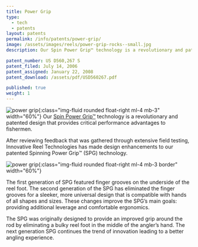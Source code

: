 ```yaml
---
title: Power Grip
type: 
  - tech
  - patents
layout: patents
permalink: /info/patents/power-grip/
image: /assets/images/reels/power-grip-rocks--small.jpg
description: Our Spin Power Grip™ technology is a revolutionary and patented design that provides critical performance advantages to fishermen. 

patent_number: US D560,267 S
patent_filed: July 14, 2006
patent_assigned: January 22, 2008
patent_download: /assets/pdf/USD560267.pdf

published: true
weight: 1
---
```


![power grip](/assets/images/reels/power-grip-rocks--small.jpg){:class="img-fluid rounded float-right ml-4 mb-3" width="60%"}
Our [Spin Power Grip™](/info/patents/power-grip/) technology is a revolutionary and patented design that provides critical performance advantages to fishermen. 

After reviewing feedback that was gathered through extensive field testing, Innovative Reel Technologies has made design enhancements to our patented Spinning Power Grip™ (SPG) technology. 


![power grip](/assets/images/patent--spin-power-grip.png){:class="img-fluid rounded float-right ml-4 mb-3 border" width="60%"}

The first generation of SPG featured finger grooves on the underside of the reel foot. The second generation of the SPG has eliminated the finger grooves for a sleeker, more universal design that is compatible with hands of all shapes and sizes. These changes improve the SPG’s main goals: providing additional leverage and comfortable ergonomics. 



The SPG was originally designed to provide an improved grip around the rod by eliminating a bulky reel foot in the middle of the angler’s hand. The next generation SPG continues the trend of innovation leading to a better angling experience.
